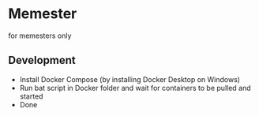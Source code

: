 # Memester
for memesters only


## Development
- Install Docker Compose (by installing Docker Desktop on Windows)
- Run bat script in Docker folder and wait for containers to be pulled and started
- Done
